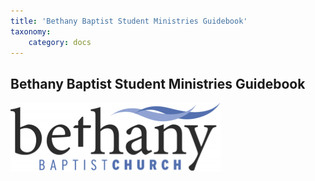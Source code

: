 ```yaml
---
title: 'Bethany Baptist Student Ministries Guidebook'
taxonomy:
    category: docs
---
```


## Bethany Baptist Student Ministries Guidebook

![alt-text](BethanyLogo.png "Bethany Baptist Church Logo")